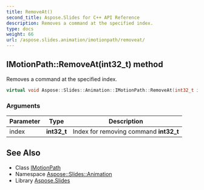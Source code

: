 ```yaml
---
title: RemoveAt()
second_title: Aspose.Slides for C++ API Reference
description: Removes a command at the specified index.
type: docs
weight: 66
url: /aspose.slides.animation/imotionpath/removeat/
---
```

## IMotionPath::RemoveAt(int32_t) method


Removes a command at the specified index.

```cpp
virtual void Aspose::Slides::Animation::IMotionPath::RemoveAt(int32_t index)=0
```


### Arguments

| Parameter | Type | Description |
| --- | --- | --- |
| index | **int32_t** | Index for removing command **int32_t** |

## See Also

* Class [IMotionPath](../)
* Namespace [Aspose::Slides::Animation](../../)
* Library [Aspose.Slides](../../../)